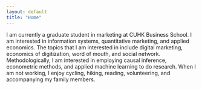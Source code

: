 ```yaml
---
layout: default
title: "Home"
---
```


I am currently a graduate student in marketing at CUHK Business School. I am interested in information systems, quantitative marketing, and applied economics. 
The topics that I am interested in include digital marketing, economics of digitization, word of mouth, and social network. Methodologically, I am interested in employing causal inference, econometric methods, and applied machine learning to do research.
When I am not working, I enjoy cycling, hiking, reading, volunteering, and accompanying my family members.
